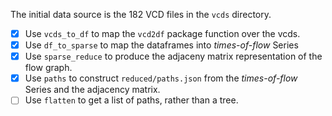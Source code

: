 The initial data source is the 182 VCD files in the `vcds` directory.

- [x] Use `vcds_to_df` to map the `vcd2df` package function over the vcds.
- [x] Use `df_to_sparse` to map the dataframes into _times-of-flow_ Series
- [x] Use `sparse_reduce` to produce the adjaceny matrix representation of the flow graph.
- [x] Use `paths` to construct `reduced/paths.json` from the _times-of-flow_ Series and the adjacency matrix.
- [ ] Use `flatten` to get a list of paths, rather than a tree.
